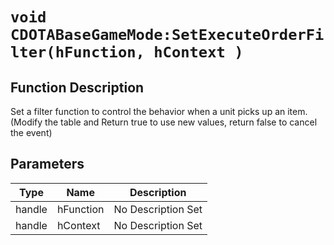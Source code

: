 # `void CDOTABaseGameMode:SetExecuteOrderFilter(hFunction, hContext )`
## Function Description
Set a filter function to control the behavior when a unit picks up an item. (Modify the table and Return true to use new values, return false to cancel the event)
## Parameters
Type|Name|Description
--|--|--
handle|hFunction|No Description Set
handle|hContext|No Description Set
